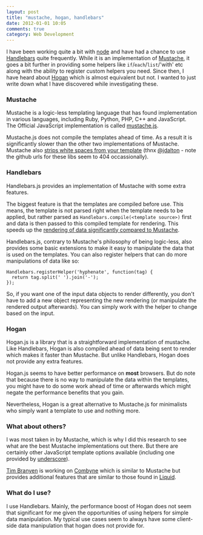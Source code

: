 ```yaml
---
layout: post
title: "mustache, hogan, handlebars"
date: 2012-01-01 10:05
comments: true
category: Web Development
---
```


I have been working quite a bit with [node](http://nodejs.org) and have had a chance to use [Handlebars](http://handlebarsjs.com) quite frequently. While it is an implementation of [Mustache](http://mustache.github.com), it goes a bit further in providing some helpers like `if`/`each`/`list`/'with' etc along with the ability to register custom helpers you need. Since then, I have heard about [Hogan](http://hoganjs.com) which is almost equivalent but not. I wanted to just write down what I have discovered while investigating these.

### Mustache

Mustache is a logic-less templating language that has found implementation in various languages, including Ruby, Python, PHP, C++ and JavaScript. The Official JavaScript implementation is called [mustache.js](https://github.com/janl/mustache.js). 

Mustache.js does not compile the templates ahead of time. As a result it is significantly slower than the other two implementations of Mustache. Mustache also [strips white spaces from your template](http://jsbin.com/afasot/7/) (thnx [@jdalton](https://twitter.com/jdalton) - note the github urls for these libs seem to 404 occassionally).


### Handlebars

Handlebars.js provides an implementation of Mustache with some extra features. 

The biggest feature is that the templates are compiled before use. This means, the template is not parsed right when the template needs to be applied, but rather parsed as `Handlebars.compile(<template source>)` first and data is then passed to this compiled template for rendering. This speeds up the [rendering of data significantly compared to Mustache](http://jsperf.com/t-bench2/7). 
  
Handlebars.js, contrary to Mustache's philosophy of being logic-less, also provides some basic extensions to make it easy to manipulate the data that is used on the templates. You can also register helpers that can do more manipulations of data like so:

    Handlebars.registerHelper('hyphenate', function(tag) {
      return tag.split(' ').join('-');
    });

So, if you want one of the input data objects to render differently, you don't have to add a new object representing the new rendering (or manipulate the rendered output afterwards). You can simply work with the helper to change based on the input.  


### Hogan

Hogan.js is a library that is a straightforward implementation of mustache. Like Handlebars, Hogan is also compiled ahead of data being sent to render which makes it faster than Mustache. But unlike Handlebars, Hogan does not provide any extra features. 

Hogan.js seems to have better performance on **most** browsers. But do note that because there is no way to manipulate the data within the templates, you might have to do some work ahead of time or afterwards which might negate the performance benefits that you gain.

Nevertheless, Hogan is a great alternative to Mustache.js for minimalists who simply want a template to use and nothing more.
 

### What about others?

I was most taken in by Mustache, which is why I did this research to see what are the best Mustache implementations out there. But there are certainly other JavaScript template options available (including one provided by [underscore](http://documentcloud.github.com/underscore/)). 

[Tim Branyen](http://tbranyen.com/) is working on [Combyne](http://combyne.github.com/) which is similar to Mustache but provides additional features that are similar to those found in [Liquid](http://liquidmarkup.org/).


### What do I use?

I use Handlebars. Mainly, the performance boost of Hogan does not seem that significant for me given the opportunities of using helpers for simple data manipulation. My typical use cases seem to always have some client-side data manipulation that hogan does not provide for.

